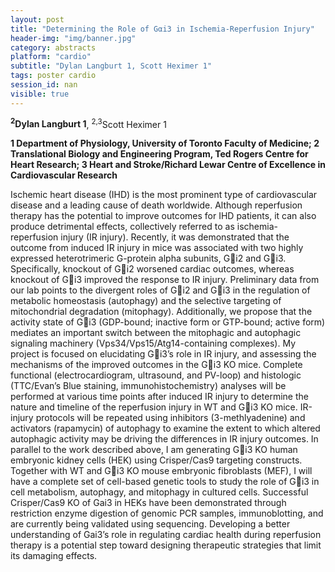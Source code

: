 ```yaml
---
layout: post
title: "Determining the Role of Gαi3 in Ischemia-Reperfusion Injury"
header-img: "img/banner.jpg"
category: abstracts
platform: "cardio"
subtitle: "Dylan Langburt 1, Scott Heximer 1"
tags: poster cardio
session_id: nan
visible: true
---
```

**<sup>2</sup>Dylan Langburt 1**, <sup>2,3</sup>Scott Heximer 1

__1 Department of Physiology, University of Toronto Faculty of Medicine; 2 Translational Biology and Engineering Program, Ted Rogers Centre for Heart Research; 3 Heart and Stroke/Richard Lewar Centre of Excellence in Cardiovascular Research__

Ischemic heart disease (IHD) is the most prominent type of cardiovascular disease and a leading cause of death worldwide. Although reperfusion therapy has the potential to improve outcomes for IHD patients, it can also produce detrimental effects, collectively referred to as ischemia-reperfusion injury (IR injury). Recently, it was demonstrated that the outcome from induced IR injury in mice was associated with two highly expressed heterotrimeric G-protein alpha subunits, Gi2 and Gi3. Specifically, knockout of Gi2 worsened cardiac outcomes, whereas knockout of Gi3 improved the response to IR injury. Preliminary data from our lab points to the divergent roles of Gi2 and Gi3 in the regulation of metabolic homeostasis (autophagy) and the selective targeting of mitochondrial degradation (mitophagy).  Additionally, we propose that the activity state of Gi3 (GDP-bound; inactive form or GTP-bound; active form) mediates an important switch between the mitophagic and autophagic signaling machinery (Vps34/Vps15/Atg14-containing complexes). My project is focused on elucidating Gi3’s role in IR injury, and assessing the mechanisms of the improved outcomes in the Gi3 KO mice. Complete functional (electrocardiogram, ultrasound, and PV-loop) and histologic (TTC/Evan’s Blue staining, immunohistochemistry) analyses will be performed at various time points after induced IR injury to determine the nature and timeline of the reperfusion injury in WT and Gi3 KO mice. IR-injury protocols will be repeated using inhibitors (3-methlyadenine) and activators (rapamycin) of autophagy to examine the extent to which altered autophagic activity may be driving the differences in IR injury outcomes. In parallel to the work described above, I am generating Gi3 KO human embryonic kidney cells (HEK) using Crisper/Cas9 targeting constructs. Together with WT and Gi3 KO mouse embryonic fibroblasts (MEF), I will have a complete set of cell-based genetic tools to study the role of Gi3 in cell metabolism, autophagy, and mitophagy in cultured cells. Successful Crisper/Cas9 KO of Gai3 in HEKs have been demonstrated through restriction enzyme digestion of genomic PCR samples, immunoblotting, and are currently being validated using sequencing. Developing a better understanding of Gai3’s role in regulating cardiac health during reperfusion therapy is a potential step toward designing therapeutic strategies that limit its damaging effects.